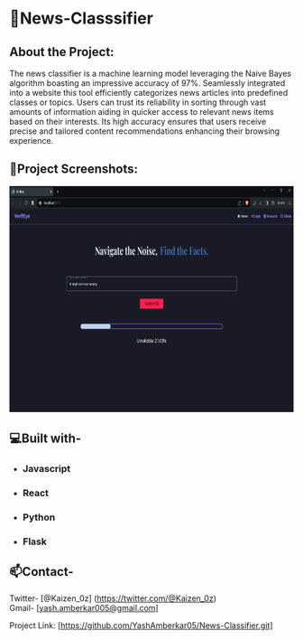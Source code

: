 <h1 align="left" id="title">🔎News-Classsifier</h1>
<h2 align="left" id="title">About the Project:</h2>
<p id="description">The news classifier is a machine learning model leveraging the Naive Bayes algorithm boasting an impressive accuracy of 97%. Seamlessly integrated into a website this tool efficiently categorizes news articles into predefined classes or topics. Users can trust its reliability in sorting through vast amounts of information aiding in quicker access to relevant news items based on their interests. Its high accuracy ensures that users receive precise and tailored content recommendations enhancing their browsing experience.</p>

<h2>📸Project Screenshots:</h2>

<img src="./src/Images/Screenshot 2024-04-14 203625.png" alt="project-screenshot" width="800" height="400/">

  
  
<h2>💻Built with-</h2>


*  ### Javascript
*  ### React
*  ### Python
*  ### Flask


<h2>📫Contact-</h2>

Twitter- [@Kaizen_0z]
(https://twitter.com/@Kaizen_0z)  
Gmail-  [yash.amberkar005@gmail.com]

Project Link: [https://github.com/YashAmberkar05/News-Classifier.git]